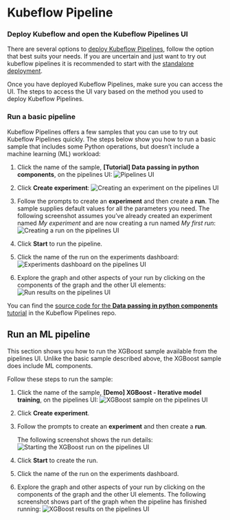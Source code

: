 # Kubeflow Pipeline

### Deploy Kubeflow and open the Kubeflow Pipelines UI[](https://www.kubeflow.org/docs/components/pipelines/pipelines-quickstart/#deploy-kubeflow-and-open-the-kubeflow-pipelines-ui)

There are several options to  [deploy Kubeflow Pipelines](https://www.kubeflow.org/docs/components/pipelines/installation/overview/), follow the option that best suits your needs. If you are uncertain and just want to try out kubeflow pipelines it is recommended to start with the  [standalone deployment](https://www.kubeflow.org/docs/components/pipelines/installation/standalone-deployment/).

Once you have deployed Kubeflow Pipelines, make sure you can access the UI. The steps to access the UI vary based on the method you used to deploy Kubeflow Pipelines.



### Run a basic pipeline[](https://www.kubeflow.org/docs/components/pipelines/pipelines-quickstart/#run-a-basic-pipeline)

Kubeflow Pipelines offers a few samples that you can use to try out Kubeflow Pipelines quickly. The steps below show you how to run a basic sample that includes some Python operations, but doesn’t include a machine learning (ML) workload:

1.  Click the name of the sample,  **[Tutorial] Data passing in python components**, on the pipelines UI:  ![Pipelines UI](https://www.kubeflow.org/docs/images/click-pipeline-sample.png)
    
2.  Click  **Create experiment**:  ![Creating an experiment on the pipelines UI](https://www.kubeflow.org/docs/images/pipelines-start-experiment.png)
    
3.  Follow the prompts to create an  **experiment**  and then create a  **run**. The sample supplies default values for all the parameters you need. The following screenshot assumes you’ve already created an experiment named  _My experiment_  and are now creating a run named  _My first run_:  ![Creating a run on the pipelines UI](https://www.kubeflow.org/docs/images/pipelines-start-run.png)
    
4.  Click  **Start**  to run the pipeline.
    
5.  Click the name of the run on the experiments dashboard:  ![Experiments dashboard on the pipelines UI](https://www.kubeflow.org/docs/images/pipelines-experiments-dashboard.png)
    
6.  Explore the graph and other aspects of your run by clicking on the components of the graph and the other UI elements:  ![Run results on the pipelines UI](https://www.kubeflow.org/docs/images/pipelines-basic-run.png)
    

You can find the  [source code for the  **Data passing in python components**  tutorial](https://github.com/kubeflow/pipelines/tree/master/samples/tutorials/Data%20passing%20in%20python%20components)  in the Kubeflow Pipelines repo.

## Run an ML pipeline[](https://www.kubeflow.org/docs/components/pipelines/pipelines-quickstart/#run-an-ml-pipeline)

This section shows you how to run the XGBoost sample available from the pipelines UI. Unlike the basic sample described above, the XGBoost sample does include ML components.

Follow these steps to run the sample:

1.  Click the name of the sample,  **[Demo] XGBoost - Iterative model training**, on the pipelines UI:  ![XGBoost sample on the pipelines UI](https://www.kubeflow.org/docs/images/click-xgboost-sample.png)
    
2.  Click  **Create experiment**.
    
3.  Follow the prompts to create an  **experiment**  and then create a  **run**.
    
    The following screenshot shows the run details:  ![Starting the XGBoost run on the pipelines UI](https://www.kubeflow.org/docs/images/pipelines-start-xgboost-run.png)
    
4.  Click  **Start**  to create the run.
    
5.  Click the name of the run on the experiments dashboard.
    
6.  Explore the graph and other aspects of your run by clicking on the components of the graph and the other UI elements. The following screenshot shows part of the graph when the pipeline has finished running:  ![XGBoost results on the pipelines UI](https://www.kubeflow.org/docs/images/pipelines-xgboost-graph.png)
